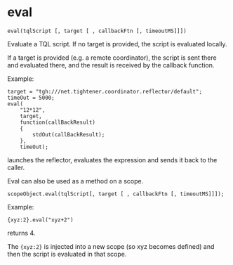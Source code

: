 # eval

`eval(tqlScript [, target [ , callbackFtn [, timeoutMS]]])`

Evaluate a TQL script. If no target is provided, the script is evaluated locally.

If a target is provided (e.g. a remote coordinator), the script is sent there and evaluated there, and the result is received by the callback function.

Example:

```
target = "tgh:///net.tightener.coordinator.reflector/default";
timeOut = 5000;
eval(
    "12*12", 
    target, 
    function(callBackResult) 
    { 
        stdOut(callBackResult); 
    }, 
    timeOut);
```

launches the reflector, evaluates the expression and sends it back to the caller.

Eval can also be used as a method on a scope. 
```
scopeObject.eval(tqlScript[, target [ , callbackFtn [, timeoutMS]]]);
```
Example:
```
{xyz:2}.eval("xyz+2")
```
returns 4. 

The `{xyz:2}` is injected into a new scope (so xyz becomes defined) and then the script is evaluated in that scope.